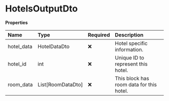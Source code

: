 # HotelsOutputDto

**Properties**

| Name       | Type              | Required | Description                              |
| :--------- | :---------------- | :------- | :--------------------------------------- |
| hotel_data | HotelDataDto      | ❌       | Hotel specific information.              |
| hotel_id   | int               | ❌       | Unique ID to represent this hotel.       |
| room_data  | List[RoomDataDto] | ❌       | This block has room data for this hotel. |

<!-- This file was generated by liblab | https://liblab.com/ -->

